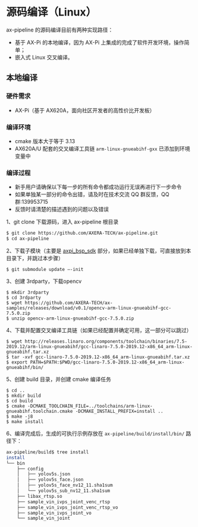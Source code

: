 # 源码编译（Linux）

ax-pipeline 的源码编译目前有两种实现路径：

- 基于 AX-Pi 的本地编译，因为 AX-Pi 上集成的完成了软件开发环境，操作简单；
- 嵌入式 Linux 交叉编译。

## 本地编译

### 硬件需求

- AX-Pi（基于 AX620A，面向社区开发者的高性价比开发板）

### 编译环境
- cmake 版本大于等于 3.13
- AX620A/U 配套的交叉编译工具链 `arm-linux-gnueabihf-gxx` 已添加到环境变量中

### 编译过程
- 新手用户请确保以下每一步的所有命令都成功运行无误再进行下一步命令
- 如果单独某一部分的命令出错，请及时在技术交流 QQ 群反馈，QQ 群:139953715
- 反馈时请清楚的描述遇到的问题以及错误
  
1、git clone 下载源码，进入 ax-pipeline 根目录

```bash
$ git clone https://github.com/AXERA-TECH/ax-pipeline.git
$ cd ax-pipeline
```
2、下载子模块（主要是 [axpi_bsp_sdk](https://github.com/sipeed/axpi_bsp_sdk) 部分，如果已经单独下载，可直接放到本目录下，并跳过本步骤）
```
$ git submodule update —-init
```
3、创建 3rdparty，下载opencv
```
$ mkdir 3rdparty
$ cd 3rdparty
$ wget https://github.com/AXERA-TECH/ax-samples/releases/download/v0.1/opencv-arm-linux-gnueabihf-gcc-7.5.0.zip
$ unzip opencv-arm-linux-gnueabihf-gcc-7.5.0.zip
```
4、下载并配置交叉编译工具链（如果已经配置并确定可用，这一部分可以跳过）
```
$ wget http://releases.linaro.org/components/toolchain/binaries/7.5-2019.12/arm-linux-gnueabihf/gcc-linaro-7.5.0-2019.12-x86_64_arm-linux-gnueabihf.tar.xz
$ tar -xvf gcc-linaro-7.5.0-2019.12-x86_64_arm-linux-gnueabihf.tar.xz
$ export PATH=$PATH:$PWD/gcc-linaro-7.5.0-2019.12-x86_64_arm-linux-gnueabihf/bin/
```
5、创建 build 目录，并创建 cmake 编译任务
```
$ cd ..
$ mkdir build
$ cd build
$ cmake -DCMAKE_TOOLCHAIN_FILE=../toolchains/arm-linux-gnueabihf.toolchain.cmake -DCMAKE_INSTALL_PREFIX=install ..
$ make -j8
$ make install
```

6、编译完成后，生成的可执行示例存放在 `ax-pipeline/build/install/bin/` 路径下：

```bash
ax-pipeline/build$ tree install
install
└── bin
    ├── config
    │   ├── yolov5s.json
    │   ├── yolov5s_face.json
    │   ├── yolov5s_face_nv12_11.sha1sum
    │   └── yolov5s_sub_nv12_11.sha1sum
    ├── libax_rtsp.so
    ├── sample_vin_ivps_joint_venc_rtsp
    ├── sample_vin_ivps_joint_venc_rtsp_vo
    ├── sample_vin_ivps_joint_vo
    └── sample_vin_joint
```
